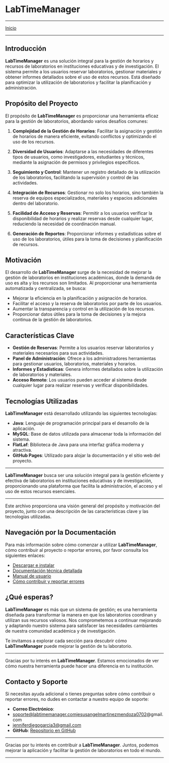 <script src="https://rawcdn.githack.com/oscarmorrison/md-page/master/md-page.js"></script><noscript></noscript>

# LabTimeManager
---
[Inicio](/)

---
## Introducción

**LabTimeManager** es una solución integral para la gestión de horarios y recursos de laboratorios en instituciones educativas y de investigación. El sistema permite a los usuarios reservar laboratorios, gestionar materiales y obtener informes detallados sobre el uso de estos recursos. Está diseñado para optimizar la utilización de laboratorios y facilitar la planificación y administración.

## Propósito del Proyecto

El propósito de **LabTimeManager** es proporcionar una herramienta eficaz para la gestión de laboratorios, abordando varios desafíos comunes:

1. **Complejidad de la Gestión de Horarios**: Facilitar la asignación y gestión de horarios de manera eficiente, evitando conflictos y optimizando el uso de los recursos.

2. **Diversidad de Usuarios**: Adaptarse a las necesidades de diferentes tipos de usuarios, como investigadores, estudiantes y técnicos, mediante la asignación de permisos y privilegios específicos.

3. **Seguimiento y Control**: Mantener un registro detallado de la utilización de los laboratorios, facilitando la supervisión y control de las actividades.

4. **Integración de Recursos**: Gestionar no solo los horarios, sino también la reserva de equipos especializados, materiales y espacios adicionales dentro del laboratorio.

5. **Facilidad de Acceso y Reservas**: Permitir a los usuarios verificar la disponibilidad de horarios y realizar reservas desde cualquier lugar, reduciendo la necesidad de coordinación manual.

6. **Generación de Reportes**: Proporcionar informes y estadísticas sobre el uso de los laboratorios, útiles para la toma de decisiones y planificación de recursos.

## Motivación

El desarrollo de **LabTimeManager** surge de la necesidad de mejorar la gestión de laboratorios en instituciones académicas, donde la demanda de uso es alta y los recursos son limitados. Al proporcionar una herramienta automatizada y centralizada, se busca:

- Mejorar la eficiencia en la planificación y asignación de horarios.
- Facilitar el acceso y la reserva de laboratorios por parte de los usuarios.
- Aumentar la transparencia y control en la utilización de los recursos.
- Proporcionar datos útiles para la toma de decisiones y la mejora continua de la gestión de laboratorios.

## Características Clave

- **Gestión de Reservas**: Permite a los usuarios reservar laboratorios y materiales necesarios para sus actividades.
- **Panel de Administración**: Ofrece a los administradores herramientas para gestionar usuarios, laboratorios, materiales y horarios.
- **Informes y Estadísticas**: Genera informes detallados sobre la utilización de laboratorios y materiales.
- **Acceso Remoto**: Los usuarios pueden acceder al sistema desde cualquier lugar para realizar reservas y verificar disponibilidades.

## Tecnologías Utilizadas

**LabTimeManager** está desarrollado utilizando las siguientes tecnologías:

- **Java**: Lenguaje de programación principal para el desarrollo de la aplicación.
- **MySQL**: Base de datos utilizada para almacenar toda la información del sistema.
- **FlatLaf**: Biblioteca de Java para una interfaz gráfica moderna y atractiva.
- **GitHub Pages**: Utilizado para alojar la documentación y el sitio web del proyecto.

---

**LabTimeManager** busca ser una solución integral para la gestión eficiente y efectiva de laboratorios en instituciones educativas y de investigación, proporcionando una plataforma que facilita la administración, el acceso y el uso de estos recursos esenciales.

---

Este archivo proporciona una visión general del propósito y motivación del proyecto, junto con una descripción de las características clave y las tecnologías utilizadas.

## Navegación por la Documentación

Para más información sobre cómo comenzar a utilizar **LabTimeManager**, cómo contribuir al proyecto o reportar errores, por favor consulta los siguientes enlaces:

- [Descargar e instalar](/Proyectos/LabTimeManager/Descarga.md)
- [Documentación técnica detallada](/Proyectos/LabTimeManager/Documentacion.md)
- [Manual de usuario](/Proyectos/LabTimeManager/Manual.md)
- [Cómo contribuir y reportar errores](/Proyectos/LabTimeManager/ContribuiryErrores.md)

## ¿Qué esperas?

**LabTimeManager** es más que un sistema de gestión; es una herramienta diseñada para transformar la manera en que los laboratorios coordinan y utilizan sus recursos valiosos. Nos comprometemos a continuar mejorando y adaptando nuestro sistema para satisfacer las necesidades cambiantes de nuestra comunidad académica y de investigación.

Te invitamos a explorar cada sección para descubrir cómo **LabTimeManager** puede mejorar la gestión de tu laboratorio.

---

Gracias por tu interés en **LabTimeManager**. Estamos emocionados de ver cómo nuestra herramienta puede hacer una diferencia en tu institución.

## Contacto y Soporte

Si necesitas ayuda adicional o tienes preguntas sobre cómo contribuir o reportar errores, no dudes en contactar a nuestro equipo de soporte:

- **Correo Electrónico**: 
- soporte@labtimemanager.comjesusangelmartinezmendoza0702@gmail.com
- jenniferdiegogarcia3@gmail.com
- **GitHub**: [Repositorio en GitHub](https://github.com/JesusAngelMM/ITO_JAVA_LABTIMEMANAGER.git)

---

Gracias por tu interés en contribuir a **LabTimeManager**. Juntos, podemos mejorar la aplicación y facilitar la gestión de laboratorios en todo el mundo.

---
